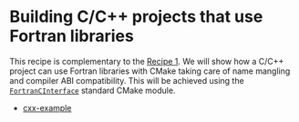 # Building C/C++ projects that use Fortran libraries

This recipe is complementary to the [Recipe 1](../recipe-01). We will show how a C/C++ project
can use Fortran libraries with CMake taking care of name mangling and compiler ABI compatibility.
This will be achieved using the [`FortranCInterface`] standard CMake module.

[`FortranCInterface`]: https://cmake.org/cmake/help/latest/module/FortranCInterface.html


- [cxx-example](cxx-example/)
